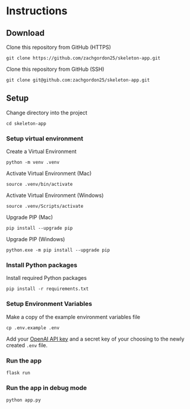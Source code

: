 # Instructions

## Download

Clone this repository from GitHub (HTTPS)

```shell
git clone https://github.com/zachgordon25/skeleton-app.git
```

Clone this repository from GitHub (SSH)

```shell
git clone git@github.com:zachgordon25/skeleton-app.git
```

## Setup

Change directory into the project

```shell
cd skeleton-app
```

### Setup virtual environment

Create a Virtual Environment

```shell
python -m venv .venv
```

Activate Virtual Environment (Mac)

```shell
source .venv/bin/activate
```

Activate Virtual Environment (Windows)

```shell
source .venv/Scripts/activate
```

Upgrade PIP (Mac)

```shell
pip install --upgrade pip
```

Upgrade PIP (Windows)

```shell
python.exe -m pip install --upgrade pip
```

### Install Python packages

Install required Python packages

```shell
pip install -r requirements.txt
```

### Setup Environment Variables

Make a copy of the example environment variables file

```shell
cp .env.example .env
```
Add your [OpenAI API key](https://beta.openai.com/account/api-keys) and a secret key of your choosing to the newly created `.env` file.

### Run the app
```shell
flask run
```

### Run the app in debug mode
```shell
python app.py
```